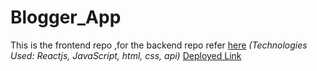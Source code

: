 # Blogger_App
This is the frontend repo ,for the backend repo refer [here](https://github.com/sahilalam/Blogger_App_backend)
*(Technologies Used: Reactjs, JavaScript, html, css, api)*
[Deployed Link](https://blogger-app.vercel.app/)

